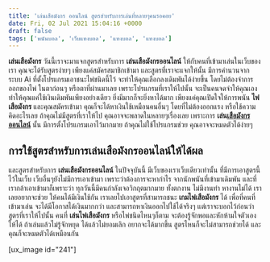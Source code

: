 ```yaml
---
title: 'เล่นเสือมังกร ออนไลน์ สูตรสำหรับการเล่นที่หลายๆคนรอคอย'
date: Fri, 02 Jul 2021 15:04:16 +0000
draft: false
tags: ['พนันบอล', 'เว็บแทงบอล', 'แทงบอล', 'แทงบอล']
---
```


**เล่นเสือมังกร** วันนี้เราจะมาแจกสูตรสำหรับการ **เล่นเสือมังกรออนไลน์** ให้กับคนที่เข้ามาเล่นในเว็บของเรา คุณจะได้รับสูตรง่ายๆ เพียงแค่สมัครสมาชิกเข้ามา และสูตรที่เราจะแจกให้นั้น มีการคำนวนจากระบบ Ai ที่ตั้งโปรแกรมเอาชนะไพ่ชนิดนี้ไว้ จะทำให้คุณเลือกลงเดิมพันได้ง่ายขึ้น โดยไม่ต้องจำการออกของไพ่ ในตาก่อนๆ หรือตาที่ผ่านมาเลย เพราะโปรแกรมที่เราให้ไปนั้น จะเป็นคนจดจำให้คุณเอง ทำให้คุณแค่ใช้เงินเดิมพันเพียงอย่างเดียว ยิ่งมีมากก็จะยิ่งหาได้มาก เพียงแค่คุณเปิดใจให้การพนัน **ไพ่เสือมังกร** และคุณสมัครเข้ามา คุณก็จะได้หาเงินใช้เหมือนคนอื่นๆ โดยที่ไม่ต้องออกแรง หรือใช้ความคิดอะไรเลย ถ้าคุณไม่มีสูตรที่เราให้ไป คุณอาจจะพลาดในหลายๆเรื่องเลย เพราะการ **เล่น[เสือมังกรออนไลน์](/archives/)** นั้น มีการตั้งโปรแกรมเอาไว้มากมาย ถ้าคุณไม่ใช้โปรแกรมช่วย คุณอาจจะหมดตัวได้ง่ายๆ

**การใช้สูตรสำหรับการเล่นเสือมังกรออนไลน์ให้ได้ผล**
---------------------------------------------------

และสูตรสำหรับการ **เล่นเสือมังกรออนไลน์** ในปัจจุบันนี้ มีเว็บของเราเว็บเดียวเท่านั้น ที่มีการเอาสูตรนี้ไว้ในเว็บ เว็บอื่นๆยังไม่มีการเอาเข้ามา เพราะว่าต้องการจะหากำไร จากนักพนันที่เข้ามาเดิมพัน และที่เรากล้าเอาเข้ามาก็เพราะว่า ทุกวันนี้มีคนกำลังเจอวิกฤตมากมาย ทั้งตกงาน ไม่มีงานทำ หางานไม่ได้ เราเลยอยากจะช่วย ให้คนได้มีเงินใช้กัน เราเลยไปเอาสูตรที่สามารถชนะ **เกมไพ่เสือมังกร** ได้ เพื่อที่คนที่เข้ามาเล่น จะได้มีโอกาสได้เงินมากกว่า และสามารถหาเงินออกไปใช้ได้จริงๆ แต่เราจะบอกไว้ก่อนว่า สูตรที่เราให้ไปนั้น คนที่ **เล่นไพ่เสือมังกร** หรือไพ่ชนิดไหนๆก็ตาม จะต้องรู้จักพอและหักห้ามใจตัวเองให้ได้ ถ้าเล่นแล้วไม่รู้จักหยุด ได้แล้วไม่ยอมเลิก อยากจะได้มากขึ้น สูตรไหนก็จะไม่สามารถช่วยได้ และคุณก็จะหมดตัวได้เหมือนกัน

\[ux\_image id="241"\]